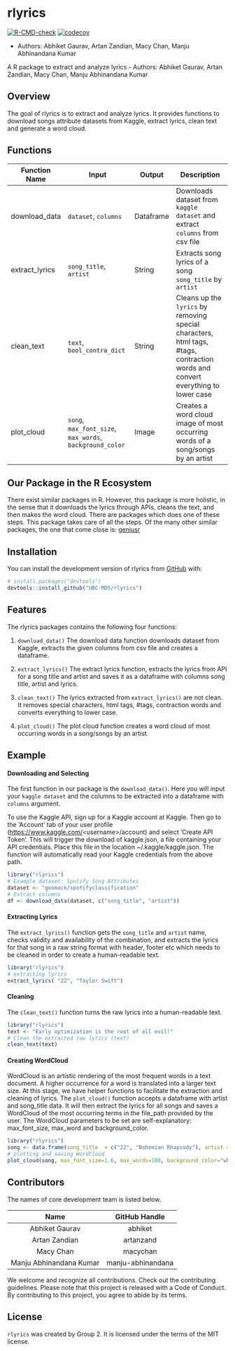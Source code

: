 
<!-- README.md is generated from README.Rmd. Please edit that file -->

# rlyrics

<!-- badges: start -->

[![R-CMD-check](https://github.com/UBC-MDS/rlyrics/workflows/R-CMD-check/badge.svg)](https://github.com/UBC-MDS/rlyrics/actions)
[![codecov](https://codecov.io/gh/UBC-MDS/rlyrics/branch/master/graph/badge.svg?token=5JHKJfpMQ5)](https://codecov.io/gh/UBC-MDS/rlyrics)
<!-- badges: end -->

-   Authors: Abhiket Gaurav, Artan Zandian, Macy Chan, Manju Abhinandana
    Kumar

A R package to extract and analyze lyrics - Authors: Abhiket Gaurav,
Artan Zandian, Macy Chan, Manju Abhinandana Kumar

## Overview

The goal of rlyrics is to extract and analyze lyrics. It provides
functions to download songs attribute datasets from Kaggle, extract
lyrics, clean text and generate a word cloud.

## Functions

| Function Name  | Input                                                    | Output    | Description                                                                                                                     |
|----------------|----------------------------------------------------------|-----------|---------------------------------------------------------------------------------------------------------------------------------|
| download_data  | `dataset`, `columns`                                     | Dataframe | Downloads dataset from `kaggle dataset` and extract `columns` from csv file                                                     |
| extract_lyrics | `song_title`, `artist`                                   | String    | Extracts song lyrics of a song `song_title` by `artist`                                                                         |
| clean_text     | `text`, `bool_contra_dict`                               | String    | Cleans up the `lyrics` by removing special characters, html tags, #tags, contraction words and convert everything to lower case |
| plot_cloud     | `song`, `max_font_size`, `max_words`, `background_color` | Image     | Creates a word cloud image of most occurring words of a song/songs by an artist                                                 |

## Our Package in the R Ecosystem

There exist similar packages in R. However, this package is more
holistic, in the sense that it downloads the lyrics through APIs, cleans
the text, and then makes the word cloud. There are packages which does
one of these steps. This package takes care of all the steps. Of the
many other similar packages, the one that come close is:
[geniusr](https://cran.r-project.org/web/packages/geniusr/geniusr.pdf)

## Installation

You can install the development version of rlyrics from
[GitHub](https://github.com/) with:

``` r
# install.packages("devtools")
devtools::install_github("UBC-MDS/rlyrics")
```

## Features

The rlyrics packages contains the following four functions:

1.  `download_data()` The download data function downloads dataset from
    Kaggle, extracts the given columns from csv file and creates a
    dataframe.

2.  `extract_lyrics()` The extract lyrics function, extracts the lyrics
    from API for a song title and artist and saves it as a dataframe
    with columns song title, artist and lyrics.

3.  `clean_text()` The lyrics extracted from `extract_lyrics()` are not
    clean. It removes special characters, html tags, #tags, contraction
    words and converts everything to lower case.

4.  `plot_cloud()` The plot cloud function creates a word cloud of most
    occurring words in a song/songs by an artist.

## Example

#### Downloading and Selecting

The first function in our package is the `download_data()`. Here you
will input your `kaggle dataset` and the columns to be extracted into a
dataframe with `columns` argument.

To use the Kaggle API, sign up for a Kaggle account at Kaggle. Then go
to the ‘Account’ tab of your user profile
(<https://www.kaggle.com/>\<username>/account) and select ‘Create API
Token’. This will trigger the download of kaggle.json, a file containing
your API credentials. Place this file in the location
\~/.kaggle/kaggle.json. The function will automatically read your Kaggle
credentials from the above path.

``` r
library("rlyrics")
# Example dataset: Spotify Song Attributes  
dataset <- "geomack/spotifyclassification"
# Extract columns 
df <- download_data(dataset, c("song_title", "artist"))
```

#### Extracting Lyrics

The `extract_lyrics()` function gets the `song_title` and `artist` name,
checks validity and availability of the combination, and extracts the
lyrics for that song in a raw string format with header, footer etc
which needs to be cleaned in order to create a human-readable text.

``` r
library("rlyrics")
# extracting lyrics 
extract_lyrics( "22", "Taylor Swift")
```

#### Cleaning

The `clean_text()` function turns the raw lyrics into a human-readable
text.

``` r
library("rlyrics")
text <- "Early optimization is the root of all evil!"
# Clean the extracted raw lyrics (text)
clean_text(text)
```

#### Creating WordCloud

WordCloud is an artistic rendering of the most frequent words in a text
document. A higher occurrence for a word is translated into a larger
text size. At this stage, we have helper functions to facilitate the
extraction and cleaning of lyrics. The `plot_cloud()` function accepts a
dataframe with artist and song_title data. It will then extract the
lyrics for all songs and saves a WordCloud of the most occurring terms
in the file_path provided by the user. The WordCloud parameters to be
set are self-explanatory: max_font_size, max_word and background_color.

``` r
library("rlyrics")
song <- data.frame(song_title  = c("22", "Bohemian Rhapsody"), artist = c("Taylor Swift", "Queen"))
# plotting and saving WordCloud
plot_cloud(song, max_font_size=1.6, max_words=100, background_color="white")
```

## Contributors

The names of core development team is listed below.

|          Name           |   GitHub Handle   |
|:-----------------------:|:-----------------:|
|     Abhiket Gaurav      |      abhiket      |
|      Artan Zandian      |     artanzand     |
|        Macy Chan        |     macychan      |
| Manju Abhinandana Kumar | manju-abhinandana |

We welcome and recognize all contributions. Check out the contributing
guidelines. Please note that this project is released with a Code of
Conduct. By contributing to this project, you agree to abide by its
terms.

## License

`rlyrics` was created by Group 2. It is licensed under the terms of the
MIT license.
